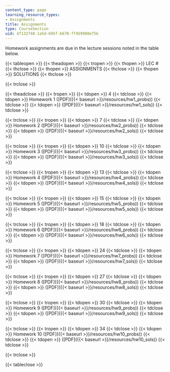 ```yaml
---
content_type: page
learning_resource_types:
- Assignments
title: Assignments
type: CourseSection
uid: 4f132748-1a5d-695f-b670-ff459908e75b
---
```


Homework assignments are due in the lecture sessions noted in the table below.

{{< tableopen >}}
{{< theadopen >}}
{{< tropen >}}
{{< thopen >}}
LEC #
{{< thclose >}}
{{< thopen >}}
ASSIGNMENTS
{{< thclose >}}
{{< thopen >}}
SOLUTIONS
{{< thclose >}}

{{< trclose >}}

{{< theadclose >}}
{{< tropen >}}
{{< tdopen >}}
4
{{< tdclose >}}
{{< tdopen >}}
Homework 1 ([PDF]({{< baseurl >}}/resources/hw1_probs))
{{< tdclose >}}
{{< tdopen >}}
([PDF]({{< baseurl >}}/resources/hw1_sols))
{{< tdclose >}}

{{< trclose >}}
{{< tropen >}}
{{< tdopen >}}
7
{{< tdclose >}}
{{< tdopen >}}
Homework 2 ([PDF]({{< baseurl >}}/resources/hw2_probs))
{{< tdclose >}}
{{< tdopen >}}
([PDF]({{< baseurl >}}/resources/hw2_sols))
{{< tdclose >}}

{{< trclose >}}
{{< tropen >}}
{{< tdopen >}}
10
{{< tdclose >}}
{{< tdopen >}}
Homework 3 ([PDF]({{< baseurl >}}/resources/hw3_probs))
{{< tdclose >}}
{{< tdopen >}}
([PDF]({{< baseurl >}}/resources/hw3_sols))
{{< tdclose >}}

{{< trclose >}}
{{< tropen >}}
{{< tdopen >}}
13
{{< tdclose >}}
{{< tdopen >}}
Homework 4 ([PDF]({{< baseurl >}}/resources/hw4_probs))
{{< tdclose >}}
{{< tdopen >}}
([PDF]({{< baseurl >}}/resources/hw4_sols))
{{< tdclose >}}

{{< trclose >}}
{{< tropen >}}
{{< tdopen >}}
15
{{< tdclose >}}
{{< tdopen >}}
Homework 5 ([PDF]({{< baseurl >}}/resources/hw5_probs))
{{< tdclose >}}
{{< tdopen >}}
([PDF]({{< baseurl >}}/resources/hw5_sols))
{{< tdclose >}}

{{< trclose >}}
{{< tropen >}}
{{< tdopen >}}
18
{{< tdclose >}}
{{< tdopen >}}
Homework 6 ([PDF]({{< baseurl >}}/resources/hw6_probs))
{{< tdclose >}}
{{< tdopen >}}
([PDF]({{< baseurl >}}/resources/hw6_sols))
{{< tdclose >}}

{{< trclose >}}
{{< tropen >}}
{{< tdopen >}}
24
{{< tdclose >}}
{{< tdopen >}}
Homework 7 ([PDF]({{< baseurl >}}/resources/hw7_probs))
{{< tdclose >}}
{{< tdopen >}}
([PDF]({{< baseurl >}}/resources/hw7_sols))
{{< tdclose >}}

{{< trclose >}}
{{< tropen >}}
{{< tdopen >}}
27
{{< tdclose >}}
{{< tdopen >}}
Homework 8 ([PDF]({{< baseurl >}}/resources/hw8_probs))
{{< tdclose >}}
{{< tdopen >}}
([PDF]({{< baseurl >}}/resources/hw8_sols))
{{< tdclose >}}

{{< trclose >}}
{{< tropen >}}
{{< tdopen >}}
30
{{< tdclose >}}
{{< tdopen >}}
Homework 9 ([PDF]({{< baseurl >}}/resources/hw9_probs))
{{< tdclose >}}
{{< tdopen >}}
([PDF]({{< baseurl >}}/resources/hw9_sols))
{{< tdclose >}}

{{< trclose >}}
{{< tropen >}}
{{< tdopen >}}
34
{{< tdclose >}}
{{< tdopen >}}
Homework 10 ([PDF]({{< baseurl >}}/resources/hw10_probs))
{{< tdclose >}}
{{< tdopen >}}
([PDF]({{< baseurl >}}/resources/hw10_sols))
{{< tdclose >}}

{{< trclose >}}

{{< tableclose >}}